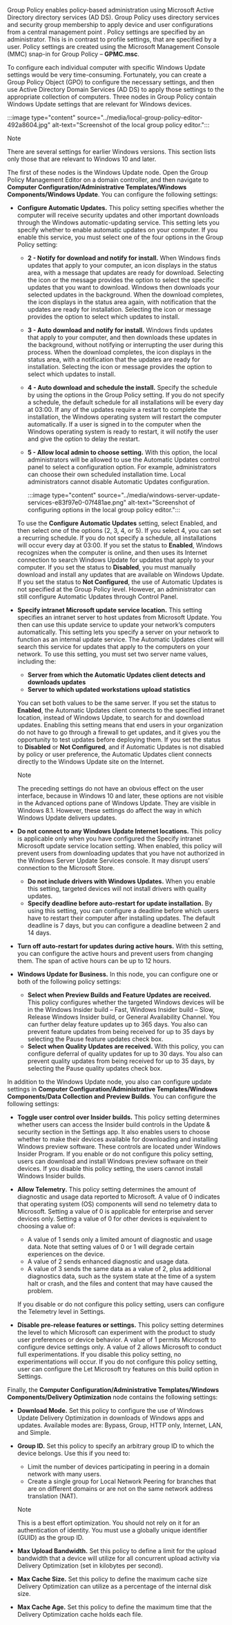 Group Policy enables policy-based administration using Microsoft Active Directory directory services (AD DS). Group Policy uses directory services and security group membership to apply device and user configurations from a central management point . Policy settings are specified by an administrator. This is in contrast to profile settings, that are specified by a user. Policy settings are created using the Microsoft Management Console (MMC) snap-in for Group Policy – **GPMC.msc**.

To configure each individual computer with specific Windows Update settings would be very time-consuming. Fortunately, you can create a Group Policy Object (GPO) to configure the necessary settings, and then use Active Directory Domain Services (AD DS) to apply those settings to the appropriate collection of computers. Three nodes in Group Policy contain Windows Update settings that are relevant for Windows devices.

:::image type="content" source="../media/local-group-policy-editor-492a8604.jpg" alt-text="Screenshot of the local group policy editor.":::


> [!NOTE]
> There are several settings for earlier Windows versions. This section lists only those that are relevant to Windows 10 and later.

The first of these nodes is the Windows Update node. Open the Group Policy Management Editor on a domain controller, and then navigate to **Computer Configuration/Administrative Templates/Windows Components/Windows Update**. You can configure the following settings:

 -  **Configure Automatic Updates.** This policy setting specifies whether the computer will receive security updates and other important downloads through the Windows automatic-updating service. This setting lets you specify whether to enable automatic updates on your computer. If you enable this service, you must select one of the four options in the Group Policy setting:
    
     -  **2 - Notify for download and notify for install.** When Windows finds updates that apply to your computer, an icon displays in the status area, with a message that updates are ready for download. Selecting the icon or the message provides the option to select the specific updates that you want to download. Windows then downloads your selected updates in the background. When the download completes, the icon displays in the status area again, with notification that the updates are ready for installation. Selecting the icon or message provides the option to select which updates to install.
     -  **3 - Auto download and notify for install.** Windows finds updates that apply to your computer, and then downloads these updates in the background, without notifying or interrupting the user during this process. When the download completes, the icon displays in the status area, with a notification that the updates are ready for installation. Selecting the icon or message provides the option to select which updates to install.
     -  **4 - Auto download and schedule the install.** Specify the schedule by using the options in the Group Policy setting. If you do not specify a schedule, the default schedule for all installations will be every day at 03:00. If any of the updates require a restart to complete the installation, the Windows operating system will restart the computer automatically. If a user is signed in to the computer when the Windows operating system is ready to restart, it will notify the user and give the option to delay the restart.
     -  **5 - Allow local admin to choose setting.** With this option, the local administrators will be allowed to use the Automatic Updates control panel to select a configuration option. For example, administrators can choose their own scheduled installation time. Local administrators cannot disable Automatic Updates configuration.
        
        :::image type="content" source="../media/windows-server-update-services-e83f97e0-07f481ae.png" alt-text="Screenshot of configuring options in the local group policy editor.":::
        
    
    To use the **Configure Automatic Updates** setting, select Enabled, and then select one of the options (2, 3, 4, or 5). If you select 4, you can set a recurring schedule. If you do not specify a schedule, all installations will occur every day at 03:00. If you set the status to **Enabled**, Windows recognizes when the computer is online, and then uses its Internet connection to search Windows Update for updates that apply to your computer. If you set the status to **Disabled**, you must manually download and install any updates that are available on Windows Update. If you set the status to **Not Configured**, the use of Automatic Updates is not specified at the Group Policy level. However, an administrator can still configure Automatic Updates through Control Panel.
 -  **Specify intranet Microsoft update service location.** This setting specifies an intranet server to host updates from Microsoft Update. You then can use this update service to update your network’s computers automatically. This setting lets you specify a server on your network to function as an internal update service. The Automatic Updates client will search this service for updates that apply to the computers on your network. To use this setting, you must set two server name values, including the:
    
     -  **Server from which the Automatic Updates client detects and downloads updates**
     -  **Server to which updated workstations upload statistics**
    
    You can set both values to be the same server. If you set the status to **Enabled**, the Automatic Updates client connects to the specified intranet location, instead of Windows Update, to search for and download updates. Enabling this setting means that end users in your organization do not have to go through a firewall to get updates, and it gives you the opportunity to test updates before deploying them. If you set the status to **Disabled** or **Not Configured**, and if Automatic Updates is not disabled by policy or user preference, the Automatic Updates client connects directly to the Windows Update site on the Internet.
    
    > [!NOTE]
    > The preceding settings do not have an obvious effect on the user interface, because in Windows 10 and later, these options are not visible in the Advanced options pane of Windows Update. They are visible in Windows 8.1. However, these settings do affect the way in which Windows Update delivers updates.
 -  **Do not connect to any Windows Update Internet locations.** This policy is applicable only when you have configured the Specify intranet Microsoft update service location setting. When enabled, this policy will prevent users from downloading updates that you have not authorized in the Windows Server Update Services console. It may disrupt users’ connection to the Microsoft Store.
    
     -  **Do not include drivers with Windows Updates.** When you enable this setting, targeted devices will not install drivers with quality updates.
     -  **Specify deadline before auto-restart for update installation.** By using this setting, you can configure a deadline before which users have to restart their computer after installing updates. The default deadline is 7 days, but you can configure a deadline between 2 and 14 days.
 -  **Turn off auto-restart for updates during active hours.** With this setting, you can configure the active hours and prevent users from changing them. The span of active hours can be up to 12 hours.
 -  **Windows Update for Business.** In this node, you can configure one or both of the following policy settings:
    
     -  **Select when Preview Builds and Feature Updates are received.** This policy configures whether the targeted Windows devices will be in the Windows Insider build – Fast, Windows Insider build – Slow, Release Windows Insider build, or General Availability Channel. You can further delay feature updates up to 365 days. You also can prevent feature updates from being received for up to 35 days by selecting the Pause feature updates check box.
     -  **Select when Quality Updates are received.** With this policy, you can configure deferral of quality updates for up to 30 days. You also can prevent quality updates from being received for up to 35 days, by selecting the Pause quality updates check box.

In addition to the Windows Update node, you also can configure update settings in **Computer Configuration/Administrative Templates/Windows Components/Data Collection and Preview Builds**. You can configure the following settings:

 -  **Toggle user control over Insider builds.** This policy setting determines whether users can access the Insider build controls in the Update &amp; security section in the Settings app. It also enables users to choose whether to make their devices available for downloading and installing Windows preview software. These controls are located under Windows Insider Program. If you enable or do not configure this policy setting, users can download and install Windows preview software on their devices. If you disable this policy setting, the users cannot install Windows Insider builds.
 -  **Allow Telemetry.** This policy setting determines the amount of diagnostic and usage data reported to Microsoft. A value of 0 indicates that operating system (OS) components will send no telemetry data to Microsoft. Setting a value of 0 is applicable for enterprise and server devices only. Setting a value of 0 for other devices is equivalent to choosing a value of:
    
     -  A value of 1 sends only a limited amount of diagnostic and usage data. Note that setting values of 0 or 1 will degrade certain experiences on the device.
     -  A value of 2 sends enhanced diagnostic and usage data.
     -  A value of 3 sends the same data as a value of 2, plus additional diagnostics data, such as the system state at the time of a system halt or crash, and the files and content that may have caused the problem.
    
    If you disable or do not configure this policy setting, users can configure the Telemetry level in Settings.
 -  **Disable pre-release features or settings.** This policy setting determines the level to which Microsoft can experiment with the product to study user preferences or device behavior. A value of 1 permits Microsoft to configure device settings only. A value of 2 allows Microsoft to conduct full experimentations. If you disable this policy setting, no experimentations will occur. If you do not configure this policy setting, user can configure the Let Microsoft try features on this build option in Settings.

Finally, the **Computer Configuration/Administrative Templates/Windows Components/Delivery Optimization** node contains the following settings:

 -  **Download Mode.** Set this policy to configure the use of Windows Update Delivery Optimization in downloads of Windows apps and updates. Available modes are: Bypass, Group, HTTP only, Internet, LAN, and Simple.
 -  **Group ID.** Set this policy to specify an arbitrary group ID to which the device belongs. Use this if you need to:
    
     -  Limit the number of devices participating in peering in a domain network with many users.
     -  Create a single group for Local Network Peering for branches that are on different domains or are not on the same network address translation (NAT).
    
    > [!NOTE]
    > This is a best effort optimization. You should not rely on it for an authentication of identity. You must use a globally unique identifier (GUID) as the group ID.
 -  **Max Upload Bandwidth.** Set this policy to define a limit for the upload bandwidth that a device will utilize for all concurrent upload activity via Delivery Optimization (set in kilobytes per second).
 -  **Max Cache Size.** Set this policy to define the maximum cache size Delivery Optimization can utilize as a percentage of the internal disk size.
 -  **Max Cache Age.** Set this policy to define the maximum time that the Delivery Optimization cache holds each file.

